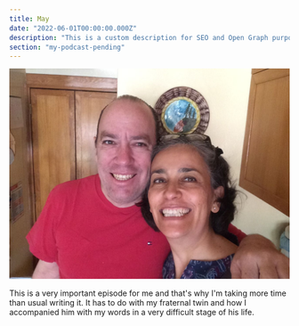 ```yaml
---
title: May
date: "2022-06-01T00:00:00.000Z"
description: "This is a custom description for SEO and Open Graph purposes, rather than the default generated excerpt. Simply add a description field to the frontmatter."
section: "my-podcast-pending"
---
```

![PostImg](../images/jun22.jpg)

This is a very important episode for me and that's why I'm taking more time than usual writing it. It has to do with my fraternal twin and how I accompanied him with my words in a very difficult stage of his life.
